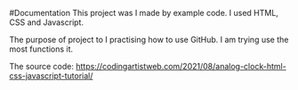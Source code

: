 #Documentation
This project was I made by example code. I used HTML, CSS and Javascript.

The purpose of project to I practising how to use GitHub. I am trying use the most functions it.

The source code: https://codingartistweb.com/2021/08/analog-clock-html-css-javascript-tutorial/